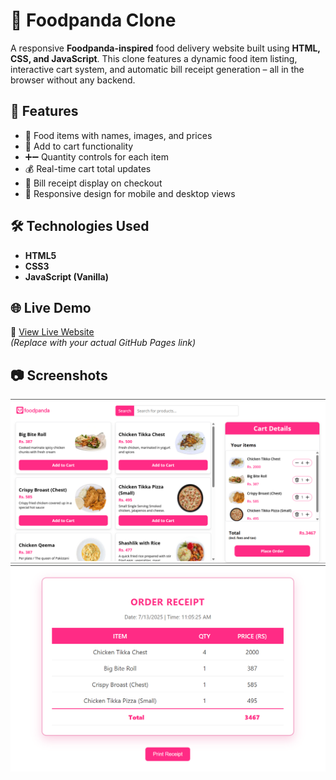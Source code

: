 # 🍔 Foodpanda Clone

A responsive **Foodpanda-inspired** food delivery website built using **HTML, CSS, and JavaScript**. This clone features a dynamic food item listing, interactive cart system, and automatic bill receipt generation – all in the browser without any backend.

## 🚀 Features

- 🧾 Food items with names, images, and prices
- 🛒 Add to cart functionality
- ➕➖ Quantity controls for each item
- 💰 Real-time cart total updates
- 🧾 Bill receipt display on checkout
- 📱 Responsive design for mobile and desktop views

## 🛠️ Technologies Used

- **HTML5**
- **CSS3**
- **JavaScript (Vanilla)**

## 🌐 Live Demo

🔗 [View Live Website](https://Mehtab2002.github.io/foodpanda-clone)  
*(Replace with your actual GitHub Pages link)*

## 📷 Screenshots

![Food List](https://github.com/Mehtab2002/foodpanda-clone/blob/bb4cced5e8fe6597e4161e995c25908980aceca6/Screenshots/dashboard.png)
![Bill Receipt](https://github.com/Mehtab2002/foodpanda-clone/blob/bb4cced5e8fe6597e4161e995c25908980aceca6/Screenshots/bill.png)


